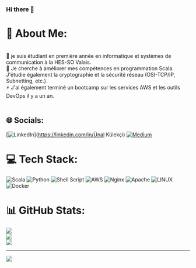 ### Hi there 👋
# 💫 About Me:
<br>🔭 je suis étudiant en première année en informatique et systèmes de communication à la HES-SO Valais. <br>🌱 Je cherche à améliorer mes compétences en programmation Scala. <br>J'étudie également la cryptographie et la sécurité réseau (OSI-TCP/IP, Subnetting, etc.). <br>⚡ J'ai également terminé un bootcamp sur les services AWS et les outils DevOps il y a un an.<br><br>


## 🌐 Socials:
[![LinkedIn](https://img.shields.io/badge/LinkedIn-%230077B5.svg?logo=linkedin&logoColor=white)](https://linkedin.com/in/Ünal Külekçi) [![Medium](https://img.shields.io/badge/Medium-12100E?logo=medium&logoColor=white)](https://medium.com/@unlklkc) 

# 💻 Tech Stack:
![Scala](https://img.shields.io/badge/scala-%23DC322F.svg?style=plastic&logo=scala&logoColor=white) ![Python](https://img.shields.io/badge/python-3670A0?style=plastic&logo=python&logoColor=ffdd54) ![Shell Script](https://img.shields.io/badge/shell_script-%23121011.svg?style=plastic&logo=gnu-bash&logoColor=white) ![AWS](https://img.shields.io/badge/AWS-%23FF9900.svg?style=plastic&logo=amazon-aws&logoColor=white) ![Nginx](https://img.shields.io/badge/nginx-%23009639.svg?style=plastic&logo=nginx&logoColor=white) ![Apache](https://img.shields.io/badge/apache-%23D42029.svg?style=plastic&logo=apache&logoColor=white) ![LINUX](https://img.shields.io/badge/Linux-FCC624?style=plastic&logo=linux&logoColor=black) ![Docker](https://img.shields.io/badge/docker-%230db7ed.svg?style=plastic&logo=docker&logoColor=white)
# 📊 GitHub Stats:
![](https://github-readme-stats.vercel.app/api?username=UnalKulekci&theme=radical&hide_border=true&include_all_commits=false&count_private=false)<br/>
![](https://github-readme-streak-stats.herokuapp.com/?user=UnalKulekci&theme=radical&hide_border=true)<br/>
![](https://github-readme-stats.vercel.app/api/top-langs/?username=UnalKulekci&theme=radical&hide_border=true&include_all_commits=false&count_private=false&layout=compact)

---
[![](https://visitcount.itsvg.in/api?id=UnalKulekci&icon=2&color=6)](https://visitcount.itsvg.in)

<!-- Proudly created with GPRM ( https://gprm.itsvg.in ) -->
